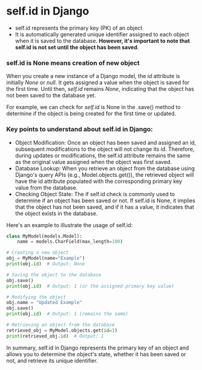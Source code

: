 # self.id in Django
* self.id represents the primary key (PK) of an object
* It is automatically generated unique identifier assigned to each object when it is saved to the database. **However, it's important to note that self.id is not set until the object has been saved**.


### self.id is None means creation of new object
When you create a new instance of a Django model, the *id* attribute is initially *None* or *null*. It gets assigned a value when the object is saved for the first time. Until then, *self.id* remains *None*, indicating that the object has not been saved to the database yet.

For example, we can check for *self.id* is None in the .save() method to determine if the object is being created for the first time or updated.


### Key points to understand about self.id in Django:

* Object Modification: Once an object has been saved and assigned an id, subsequent modifications to the object will not change its id. Therefore, during updates or modifications, the self.id attribute remains the same as the original value assigned when the object was first saved.
* Database Lookup: When you retrieve an object from the database using Django's query APIs (e.g., Model.objects.get()), the retrieved object will have the id attribute populated with the corresponding primary key value from the database.
* Checking Object State: The if self.id check is commonly used to determine if an object has been saved or not. If self.id is None, it implies that the object has not been saved, and if it has a value, it indicates that the object exists in the database.

Here's an example to illustrate the usage of self.id:
```py
class MyModel(models.Model):
    name = models.CharField(max_length=100)

# Creating a new object
obj = MyModel(name="Example")
print(obj.id)  # Output: None

# Saving the object to the database
obj.save()
print(obj.id)  # Output: 1 (or the assigned primary key value)

# Modifying the object
obj.name = "Updated Example"
obj.save()
print(obj.id)  # Output: 1 (remains the same)

# Retrieving an object from the database
retrieved_obj = MyModel.objects.get(id=1)
print(retrieved_obj.id)  # Output: 1
```

In summary, self.id in Django represents the primary key of an object and allows you to determine the object's state, whether it has been saved or not, and retrieve its unique identifier.

